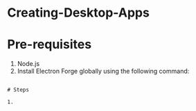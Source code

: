 # Creating-Desktop-Apps

#  Pre-requisites
1. Node.js 
2. Install Electron Forge globally using the following command:
~~~npm install -g electron-forge~~~

# Steps

1. 
